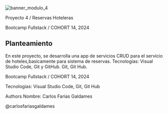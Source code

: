 
![banner_modulo_4](https://github.com/user-attachments/assets/948eafdc-e289-4530-9bc4-9f6a3d0cbad7)


Proyecto 4 / Reservas Hoteleras

Bootcamp Fullstack / COHORT 14, 2024

## Planteamiento

En este proyecto, se desarrolla una  app de servicios CRUD para el servicio de hoteles,basicamente para sistema de reservas.
Tecnologías: Visual Studio Code, Git y GitHub.
Git, Git Hub.


Bootcamp Fullstack / COHORT 14, 2024

Tecnologias:
Visual Studio Code, Git, Git Hub

Authors
Nombre: Carlos Farias Galdames

@carlosfariasgaldames

